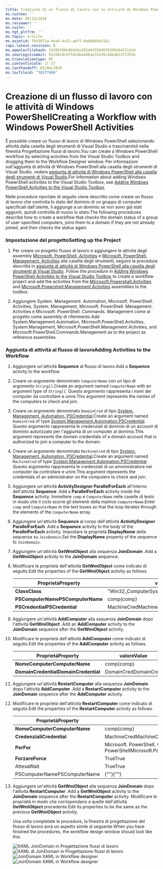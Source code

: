 ```yaml
---
title: Creazione di un flusso di lavoro con le attività di Windows PowerShell | Microsoft Docs
ms.custom: ''
ms.date: 09/13/2016
ms.reviewer: ''
ms.suite: ''
ms.tgt_pltfrm: ''
ms.topic: article
ms.assetid: fb55971a-4ea4-4c51-aeff-4e0bb05a51b2
caps.latest.revision: 6
ms.openlocfilehash: 7d399786b9b43ee302493359d9702981045212e9
ms.sourcegitcommit: 01c60c0c97542dbad48ae34339cddbd813f1353b
ms.translationtype: MT
ms.contentlocale: it-IT
ms.lasthandoff: 03/04/2020
ms.locfileid: "78277466"
---
```

# <a name="creating-a-workflow-with-windows-powershell-activities"></a><span data-ttu-id="21f24-102">Creazione di un flusso di lavoro con le attività di Windows PowerShell</span><span class="sxs-lookup"><span data-stu-id="21f24-102">Creating a Workflow with Windows PowerShell Activities</span></span>

<span data-ttu-id="21f24-103">È possibile creare un flusso di lavoro di Windows PowerShell selezionando attività dalla casella degli strumenti di Visual Studio e trascinandoli nella finestra Progettazione flussi di lavoro.</span><span class="sxs-lookup"><span data-stu-id="21f24-103">You can create a Windows PowerShell workflow by selecting activities from the Visual Studio Toolbox and dragging them to the Workflow Designer window.</span></span> <span data-ttu-id="21f24-104">Per informazioni sull'aggiunta di attività di Windows PowerShell alla casella degli strumenti di Visual Studio, vedere [aggiunta di attività di Windows PowerShell alla casella degli strumenti di Visual Studio](./adding-windows-powershell-activities-to-the-visual-studio-toolbox.md).</span><span class="sxs-lookup"><span data-stu-id="21f24-104">For information about adding Windows PowerShell activities to the Visual Studio Toolbox, see [Adding Windows PowerShell Activities to the Visual Studio Toolbox](./adding-windows-powershell-activities-to-the-visual-studio-toolbox.md).</span></span>

<span data-ttu-id="21f24-105">Nelle procedure riportate di seguito viene descritto come creare un flusso di lavoro che controlla lo stato del dominio di un gruppo di computer specificati dall'utente, li aggiunge a un dominio se non sono già stati aggiunti, quindi controlla di nuovo lo stato.</span><span class="sxs-lookup"><span data-stu-id="21f24-105">The following procedures describe how to create a workflow that checks the domain status of a group of user-specified computers, joins them to a domain if they are not already joined, and then checks the status again.</span></span>

### <a name="setting-up-the-project"></a><span data-ttu-id="21f24-106">Impostazione del progetto</span><span class="sxs-lookup"><span data-stu-id="21f24-106">Setting up the Project</span></span>

1. <span data-ttu-id="21f24-107">Per creare un progetto flusso di lavoro e aggiungere le attività dagli assembly [Microsoft. PowerShell. Activities](/dotnet/api/Microsoft.PowerShell.Activities) e [Microsoft. PowerShell. Management. Activities](/dotnet/api/Microsoft.PowerShell.Management.Activities) alla casella degli strumenti, seguire la procedura descritta in [aggiunta di attività di Windows PowerShell alla casella degli strumenti di Visual Studio](./adding-windows-powershell-activities-to-the-visual-studio-toolbox.md) .</span><span class="sxs-lookup"><span data-stu-id="21f24-107">Follow the procedure in [Adding Windows PowerShell Activities to the Visual Studio Toolbox](./adding-windows-powershell-activities-to-the-visual-studio-toolbox.md) to create a workflow project and add the activities from the [Microsoft.Powershell.Activities](/dotnet/api/Microsoft.PowerShell.Activities) and [Microsoft.Powershell.Management.Activities](/dotnet/api/Microsoft.PowerShell.Management.Activities) assemblies to the toolbox.</span></span>

2. <span data-ttu-id="21f24-108">Aggiungere System. Management. Automation, Microsoft. PowerShell. Activities, System. Management, Microsoft. PowerShell. Management. Activities e Microsoft. PowerShell. Commands. Management come al progetto come assembly di riferimento.</span><span class="sxs-lookup"><span data-stu-id="21f24-108">Add System.Management.Automation, Microsoft.PowerShell.Activities, System.Management, Microsoft.PowerShell.Management.Activities, and Microsoft.PowerShell.Commands.Management as to the project as reference assemblies.</span></span>

### <a name="adding-activities-to-the-workflow"></a><span data-ttu-id="21f24-109">Aggiunta di attività al flusso di lavoro</span><span class="sxs-lookup"><span data-stu-id="21f24-109">Adding Activities to the Workflow</span></span>

1. <span data-ttu-id="21f24-110">Aggiungere un'attività **Sequence** al flusso di lavoro.</span><span class="sxs-lookup"><span data-stu-id="21f24-110">Add a **Sequence** activity to the workflow.</span></span>

2. <span data-ttu-id="21f24-111">Creare un argomento denominato `ComputerName` con un tipo di argomento `String[]`.</span><span class="sxs-lookup"><span data-stu-id="21f24-111">Create an argument named `ComputerName` with an argument type of `String[]`.</span></span> <span data-ttu-id="21f24-112">Questo argomento rappresenta i nomi dei computer da controllare e unire.</span><span class="sxs-lookup"><span data-stu-id="21f24-112">This argument represents the names of the computers to check and join.</span></span>

3. <span data-ttu-id="21f24-113">Creare un argomento denominato `DomainCred` di tipo [System. Management. Automation. PSCredential](/dotnet/api/System.Management.Automation.PSCredential).</span><span class="sxs-lookup"><span data-stu-id="21f24-113">Create an argument named `DomainCred` of type [System.Management.Automation.PSCredential](/dotnet/api/System.Management.Automation.PSCredential).</span></span> <span data-ttu-id="21f24-114">Questo argomento rappresenta le credenziali di dominio di un account di dominio autorizzato per l'aggiunta di un computer al dominio.</span><span class="sxs-lookup"><span data-stu-id="21f24-114">This argument represents the domain credentials of a domain account that is authorized to join a computer to the domain.</span></span>

4. <span data-ttu-id="21f24-115">Creare un argomento denominato `MachineCred` di tipo [System. Management. Automation. PSCredential](/dotnet/api/System.Management.Automation.PSCredential).</span><span class="sxs-lookup"><span data-stu-id="21f24-115">Create an argument named `MachineCred` of type [System.Management.Automation.PSCredential](/dotnet/api/System.Management.Automation.PSCredential).</span></span> <span data-ttu-id="21f24-116">Questo argomento rappresenta le credenziali di un amministratore nei computer da controllare e unire.</span><span class="sxs-lookup"><span data-stu-id="21f24-116">This argument represents the credentials of an administrator on the computers to check and join.</span></span>

5. <span data-ttu-id="21f24-117">Aggiungere un'attività **ActivityDesigner ParallelForEach** all'interno dell'attività **Sequence** .</span><span class="sxs-lookup"><span data-stu-id="21f24-117">Add a **ParallelForEach** activity inside the **Sequence** activity.</span></span> <span data-ttu-id="21f24-118">Immettere `comp` e `ComputerName` nelle caselle di testo in modo che il ciclo scorre gli elementi della matrice `ComputerName`.</span><span class="sxs-lookup"><span data-stu-id="21f24-118">Enter `comp` and `ComputerName` in the text boxes so that the loop iterates through the elements of the `ComputerName` array.</span></span>

6. <span data-ttu-id="21f24-119">Aggiungere un'attività **Sequence** al corpo dell'attività **ActivityDesigner ParallelForEach** .</span><span class="sxs-lookup"><span data-stu-id="21f24-119">Add a **Sequence** activity to the body of the **ParallelForEach** activity.</span></span> <span data-ttu-id="21f24-120">Impostare la proprietà **DisplayName** della sequenza su `JoinDomain`.</span><span class="sxs-lookup"><span data-stu-id="21f24-120">Set the **DisplayName** property of the sequence to `JoinDomain`.</span></span>

7. <span data-ttu-id="21f24-121">Aggiungere un'attività **GetWmiObject** alla sequenza **JoinDomain** .</span><span class="sxs-lookup"><span data-stu-id="21f24-121">Add a **GetWmiObject** activity to the **JoinDomain** sequence.</span></span>

8. <span data-ttu-id="21f24-122">Modificare le proprietà dell'attività **GetWmiObject** come indicato di seguito.</span><span class="sxs-lookup"><span data-stu-id="21f24-122">Edit the properties of the **GetWmiObject** activity as follows.</span></span>

   |<span data-ttu-id="21f24-123">Proprietà</span><span class="sxs-lookup"><span data-stu-id="21f24-123">Property</span></span>|<span data-ttu-id="21f24-124">valore</span><span class="sxs-lookup"><span data-stu-id="21f24-124">Value</span></span>|
   |--------------|-----------|
   |<span data-ttu-id="21f24-125">**Class**</span><span class="sxs-lookup"><span data-stu-id="21f24-125">**Class**</span></span>|<span data-ttu-id="21f24-126">"Win32_ComputerSystem"</span><span class="sxs-lookup"><span data-stu-id="21f24-126">"Win32_ComputerSystem"</span></span>|
   |<span data-ttu-id="21f24-127">**PSComputerName**</span><span class="sxs-lookup"><span data-stu-id="21f24-127">**PSComputerName**</span></span>|<span data-ttu-id="21f24-128">comp</span><span class="sxs-lookup"><span data-stu-id="21f24-128">{comp}</span></span>|
   |<span data-ttu-id="21f24-129">**PSCredential**</span><span class="sxs-lookup"><span data-stu-id="21f24-129">**PSCredential**</span></span>|<span data-ttu-id="21f24-130">MachineCred</span><span class="sxs-lookup"><span data-stu-id="21f24-130">MachineCred</span></span>|

9. <span data-ttu-id="21f24-131">Aggiungere un'attività **AddComputer** alla sequenza **JoinDomain** dopo l'attività **GetWmiObject** .</span><span class="sxs-lookup"><span data-stu-id="21f24-131">Add an **AddComputer** activity to the **JoinDomain** sequence after the **GetWmiObject** activity.</span></span>

10. <span data-ttu-id="21f24-132">Modificare le proprietà dell'attività **AddComputer** come indicato di seguito.</span><span class="sxs-lookup"><span data-stu-id="21f24-132">Edit the properties of the **AddComputer** activity as follows.</span></span>

    |<span data-ttu-id="21f24-133">Proprietà</span><span class="sxs-lookup"><span data-stu-id="21f24-133">Property</span></span>|<span data-ttu-id="21f24-134">valore</span><span class="sxs-lookup"><span data-stu-id="21f24-134">Value</span></span>|
    |--------------|-----------|
    |<span data-ttu-id="21f24-135">**NomeComputer**</span><span class="sxs-lookup"><span data-stu-id="21f24-135">**ComputerName**</span></span>|<span data-ttu-id="21f24-136">comp</span><span class="sxs-lookup"><span data-stu-id="21f24-136">{comp}</span></span>|
    |<span data-ttu-id="21f24-137">**DomainCredential**</span><span class="sxs-lookup"><span data-stu-id="21f24-137">**DomainCredential**</span></span>|<span data-ttu-id="21f24-138">DomainCred</span><span class="sxs-lookup"><span data-stu-id="21f24-138">DomainCred</span></span>|

11. <span data-ttu-id="21f24-139">Aggiungere un'attività **RestartComputer** alla sequenza **JoinDomain** dopo l'attività **AddComputer** .</span><span class="sxs-lookup"><span data-stu-id="21f24-139">Add a **RestartComputer** activity to the **JoinDomain** sequence after the **AddComputer** activity.</span></span>

12. <span data-ttu-id="21f24-140">Modificare le proprietà dell'attività **RestartComputer** come indicato di seguito.</span><span class="sxs-lookup"><span data-stu-id="21f24-140">Edit the properties of the **RestartComputer** activity as follows.</span></span>

    |<span data-ttu-id="21f24-141">Proprietà</span><span class="sxs-lookup"><span data-stu-id="21f24-141">Property</span></span>|<span data-ttu-id="21f24-142">valore</span><span class="sxs-lookup"><span data-stu-id="21f24-142">Value</span></span>|
    |--------------|-----------|
    |<span data-ttu-id="21f24-143">**NomeComputer**</span><span class="sxs-lookup"><span data-stu-id="21f24-143">**ComputerName**</span></span>|<span data-ttu-id="21f24-144">comp</span><span class="sxs-lookup"><span data-stu-id="21f24-144">{comp}</span></span>|
    |<span data-ttu-id="21f24-145">**Credenziali**</span><span class="sxs-lookup"><span data-stu-id="21f24-145">**Credential**</span></span>|<span data-ttu-id="21f24-146">MachineCred</span><span class="sxs-lookup"><span data-stu-id="21f24-146">MachineCred</span></span>|
    |<span data-ttu-id="21f24-147">**Per**</span><span class="sxs-lookup"><span data-stu-id="21f24-147">**For**</span></span>|<span data-ttu-id="21f24-148">Microsoft. PowerShell. Commands. WaitForServiceTypes. PowerShell</span><span class="sxs-lookup"><span data-stu-id="21f24-148">Microsoft.PowerShell.Commands.WaitForServiceTypes.PowerShell</span></span>|
    |<span data-ttu-id="21f24-149">**Forzare**</span><span class="sxs-lookup"><span data-stu-id="21f24-149">**Force**</span></span>|<span data-ttu-id="21f24-150">True</span><span class="sxs-lookup"><span data-stu-id="21f24-150">True</span></span>|
    |<span data-ttu-id="21f24-151">Attesa</span><span class="sxs-lookup"><span data-stu-id="21f24-151">Wait</span></span>|<span data-ttu-id="21f24-152">True</span><span class="sxs-lookup"><span data-stu-id="21f24-152">True</span></span>|
    |<span data-ttu-id="21f24-153">PSComputerName</span><span class="sxs-lookup"><span data-stu-id="21f24-153">PSComputerName</span></span>|<span data-ttu-id="21f24-154">{""}</span><span class="sxs-lookup"><span data-stu-id="21f24-154">{""}</span></span>|

13. <span data-ttu-id="21f24-155">Aggiungere un'attività **GetWmiObject** alla sequenza **JoinDomain** dopo l'attività **RestartComputer** .</span><span class="sxs-lookup"><span data-stu-id="21f24-155">Add a **GetWmiObject** activity to the **JoinDomain** sequence after the **RestartComputer** activity.</span></span> <span data-ttu-id="21f24-156">Modificare le proprietà in modo che corrispondano a quelle dell'attività **GetWmiObject** precedente.</span><span class="sxs-lookup"><span data-stu-id="21f24-156">Edit its properties to be the same as the previous **GetWmiObject** activity.</span></span>

    <span data-ttu-id="21f24-157">Una volta completate le procedure, la finestra di progettazione del flusso di lavoro avrà un aspetto simile al seguente.</span><span class="sxs-lookup"><span data-stu-id="21f24-157">When you have finished the procedures, the workflow design window should look like this.</span></span>

    <span data-ttu-id="21f24-158">![XAML JoinDomain in Progettazione flussi di lavoro](media/creating-a-workflow-with-windows-powershell-activities/joindomainworkflow.png)
    ![XAML di JoinDomain in Progettazione flussi di lavoro](media/creating-a-workflow-with-windows-powershell-activities/joindomainworkflow.png "JoinDomainWorkflow")</span><span class="sxs-lookup"><span data-stu-id="21f24-158">![JoinDomain XAML in Workflow designer](media/creating-a-workflow-with-windows-powershell-activities/joindomainworkflow.png)
![JoinDomain XAML in Workflow designer](media/creating-a-workflow-with-windows-powershell-activities/joindomainworkflow.png "JoinDomainWorkflow")</span></span>